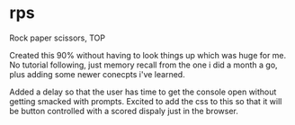 # rps
Rock paper scissors, TOP

Created this 90% without having to look things up which was huge for me. No tutorial following, just memory recall from the one i did a month a go, plus adding some newer conecpts i've learned.

Added a delay so that the user has time to get the console open without getting smacked with prompts. Excited to add the css to this so that it will be button controlled with a scored dispaly just in the browser.
